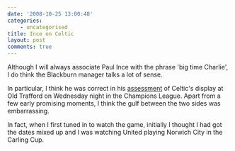 ```yaml
---
date: '2008-10-25 13:00:48'
categories:
    - uncategorised
title: Ince on Celtic
layout: post
comments: true
---
```


Although I will always associate Paul Ince with the phrase 'big time
Charlie', I do think the Blackburn manager talks a lot of sense.

In particular, I think he was correct in his
[assessment](http://news.bbc.co.uk/sport1/hi/football/teams/r/rangers/7689580.stm)
of Celtic's display at Old Trafford on Wednesday night in the Champions
League. Apart from a few early promising moments, I think the gulf
between the two sides was embarrassing.

In fact, when I first tuned in to watch the game, initially I thought I
had got the dates mixed up and I was watching United playing Norwich
City in the Carling Cup.
